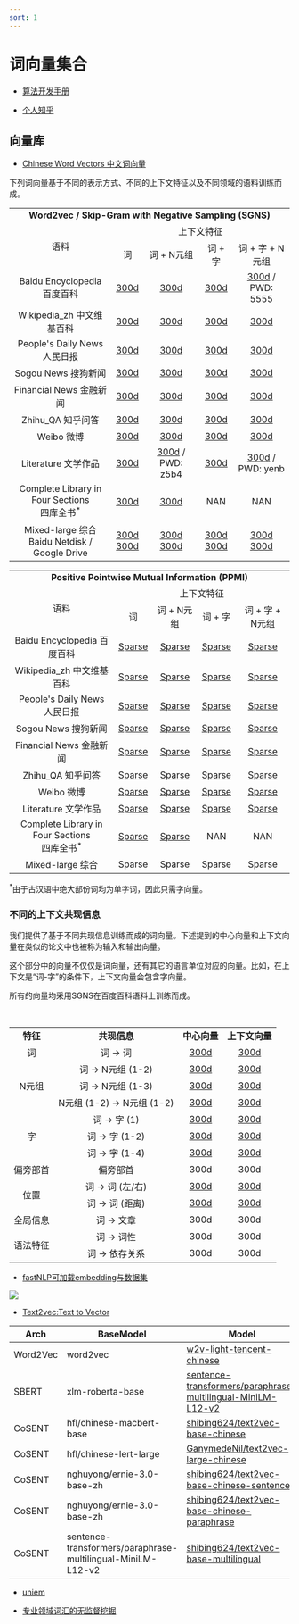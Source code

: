 ```yaml
---
sort: 1
---
```


# 词向量集合

* [算法开发手册](https://kg-nlp.github.io/Algorithm-Project-Manual/向量表示/词向量集合.html)

* [个人知乎](https://www.zhihu.com/people/zhangyj-n)



## 向量库


* [Chinese Word Vectors 中文词向量](https://github.com/Embedding/Chinese-Word-Vectors/blob/master/README_zh.md)

下列词向量基于不同的表示方式、不同的上下文特征以及不同领域的语料训练而成。

<table align="center">
    <tr align="center">
        <td colspan="5"><b>Word2vec / Skip-Gram with Negative Sampling (SGNS)</b></td>
    </tr>
    <tr align="center">
        <td rowspan="2">语料</td>
        <td colspan="4">上下文特征</td>
    </tr>
    <tr  align="center">
      <td>词</td>
      <td>词 + N元组</td>
      <td>词 + 字</td>
      <td>词 + 字 + N元组</td>
    </tr>
    <tr  align="center">
      <td>Baidu Encyclopedia 百度百科</td>
      <td><a href="https://pan.baidu.com/s/1Rn7LtTH0n7SHyHPfjRHbkg">300d</a></td>
      <td><a href="https://pan.baidu.com/s/1XEmP_0FkQwOjipCjI2OPEw">300d</a></td>
      <td><a href="https://pan.baidu.com/s/1eeCS7uD3e_qVN8rPwmXhAw">300d</a></td>
      <td><a href="https://pan.baidu.com/s/1IiIbQGJ_AooTj5s8aZYcvA">300d</a> / PWD: 5555</td>
    </tr>
    <tr  align="center">
      <td>Wikipedia_zh 中文维基百科</td>
      <td><a href="https://pan.baidu.com/s/1AmXYWVgkxrG4GokevPtNgA">300d</a></td>
      <td><a href="https://pan.baidu.com/s/1ZKePwxwsDdzNrfkc6WKdGQ">300d</a></td>
      <td><a href="https://pan.baidu.com/s/1ZBVVD4mUSUuXOxlZ3V71ZA">300d</a></td>
      <td><a href="https://pan.baidu.com/s/19wQrclyynOnco3JBvnI5pA">300d</td>
    </tr>
    <tr  align="center">
      <td>People's Daily News 人民日报</td>
      <td><a href="https://pan.baidu.com/s/19sqMz-JAhhxh3o6ecvQxQw">300d</a></td>
      <td><a href="https://pan.baidu.com/s/1upPkA8KJnxTZBfjuNDtaeQ">300d</a></td>
      <td><a href="https://pan.baidu.com/s/1BvKk2QjbtQMch7EISppW2A">300d</a></td>
      <td><a href="https://pan.baidu.com/s/19Vso_k79FZb5OZCWQPAnFQ">300d</a></td>
    </tr>
    <tr  align="center">
      <td>Sogou News 搜狗新闻</td>
      <td><a href="https://pan.baidu.com/s/1tUghuTno5yOvOx4LXA9-wg">300d</a></td>
      <td><a href="https://pan.baidu.com/s/13yVrXeGYkxdGW3P6juiQmA">300d</a></td>
      <td><a href="https://pan.baidu.com/s/1pUqyn7mnPcUmzxT64gGpSw">300d</a></td>
      <td><a href="https://pan.baidu.com/s/1svFOwFBKnnlsqrF1t99Lnw">300d</a></td>
    </tr>
    <tr  align="center">
      <td>Financial News 金融新闻</td>
      <td><a href="https://pan.baidu.com/s/1EhtsbDa3ekzZPODWNLHcXA">300d</a></td>
      <td><a href="https://pan.baidu.com/s/1FcPHv7S4vUgnL7WeWf4_PA">300d</a></td>
      <td><a href="https://pan.baidu.com/s/13CAxY5ffRFuOcHZu8VmArw">300d</a></td>
      <td><a href="https://pan.baidu.com/s/1sqvrUtGBAZ7YWEsGz41DRQ">300d</a></td>
    </tr>
    <tr  align="center">
      <td>Zhihu_QA 知乎问答 </td>
      <td><a href="https://pan.baidu.com/s/1VGOs0RH7DXE5vRrtw6boQA">300d</a></td>
      <td><a href="https://pan.baidu.com/s/1OQ6fQLCgqT43WTwh5fh_lg">300d</a></td>
      <td><a href="https://pan.baidu.com/s/1_xogqF9kJT6tmQHSAYrYeg">300d</a></td>
      <td><a href="https://pan.baidu.com/s/1Fo27Lv_0nz8FXg-xbOz14Q">300d</a></td>
    </tr>
    <tr  align="center">
      <td>Weibo 微博</td>
      <td><a href="https://pan.baidu.com/s/1zbuUJEEEpZRNHxZ7Gezzmw">300d</a></td>
      <td><a href="https://pan.baidu.com/s/11PWBcvruXEDvKf2TiIXntg">300d</a></td>
      <td><a href="https://pan.baidu.com/s/10bhJpaXMCUK02nHvRAttqA">300d</a></td>
      <td><a href="https://pan.baidu.com/s/1FHl_bQkYucvVk-j2KG4dxA">300d</a></td>
    </tr>
    <tr  align="center">
      <td>Literature 文学作品</td>
      <td><a href="https://pan.baidu.com/s/1ciq8iXtcrHpu3ir_VhK0zg">300d</a></td>
      <td><a href="https://pan.baidu.com/s/1Oa4CkPd8o2xd6LEAaa4gmg">300d</a> / PWD: z5b4</td>
      <td><a href="https://pan.baidu.com/s/1IG8IxNp2s7vVklz-vyZR9A">300d</a></td>
      <td><a href="https://pan.baidu.com/s/1SEOKrJYS14HpqIaQT462kA">300d</a> / PWD: yenb</td>
    </tr>
    <tr  align="center">
      <td>Complete Library in Four Sections<br />四库全书<sup>*</sup></td>
      <td><a href="https://pan.baidu.com/s/1vPSeUsSiWYXEWAuokLR0qQ">300d</a></td>
      <td><a href="https://pan.baidu.com/s/1sS9E7sclvS_UZcBgHN7xLQ">300d</a></td>
      <td>NAN</td>
      <td>NAN</td>
    </tr>
    <tr  align="center">
      <td>Mixed-large 综合<br>Baidu Netdisk / Google Drive</td>
      <td>
        <a href="https://pan.baidu.com/s/1luy-GlTdqqvJ3j-A4FcIOw">300d</a><br>
        <a href="https://drive.google.com/open?id=1Zh9ZCEu8_eSQ-qkYVQufQDNKPC4mtEKR">300d</a>
      </td>
      <td>
        <a href="https://pan.baidu.com/s/1oJol-GaRMk4-8Ejpzxo6Gw">300d</a><br>
        <a href="https://drive.google.com/open?id=1WUU9LnoAjs--1E_WqcghLJ-Pp8bb38oS">300d</a>
      </td>
      <td>
        <a href="https://pan.baidu.com/s/1DjIGENlhRbsVyHW-caRePg">300d</a><br>
        <a href="https://drive.google.com/open?id=1aVAK0Z2E5DkdIH6-JHbiWSL5dbAcz6c3">300d</a>
      </td>
      <td>
        <a href="https://pan.baidu.com/s/14JP1gD7hcmsWdSpTvA3vKA">300d</a><br>
        <a href="https://drive.google.com/open?id=1kSAl4_AOg3_6ayU7KRM0Nk66uGdSZdnk">300d</a>
      </td>
    </tr>
</table>

<table align="center">
    <tr align="center">
        <td colspan="5"><b>Positive Pointwise Mutual Information (PPMI)</b></td>
    </tr>
    <tr align="center">
        <td rowspan="2">语料</td>
        <td colspan="4">上下文特征</td>
    </tr>
    <tr  align="center">
      <td>词</td>
      <td>词 + N元组</td>
      <td>词 + 字</td>
      <td>词 + 字 + N元组</td>
    </tr>
    <tr  align="center">
      <td>Baidu Encyclopedia 百度百科</td>
      <td><a href="https://pan.baidu.com/s/1_itcjrQawCwcURa7WZLPOA">Sparse</a></td>
      <td><a href="https://pan.baidu.com/s/1cEZzN1S2senwWSyHOnL7YQ">Sparse</a></td>
      <td><a href="https://pan.baidu.com/s/1KcfFdyO0-kE9S9CwzIisfw">Sparse</a></td>
      <td><a href="https://pan.baidu.com/s/1FXYM3CY161_4QMgiH8vasQ">Sparse</a></td>
    </tr>
    <tr  align="center">
      <td>Wikipedia_zh 中文维基百科</td>
      <td><a href="https://pan.baidu.com/s/1MGXRrc54nITPzQ7sfEUjMA">Sparse</a></td>
      <td><a href="https://pan.baidu.com/s/1mtxZna8UJ7xBIxhBFntumQ">Sparse</a></td>
      <td><a href="https://pan.baidu.com/s/1dDImpAx41V73Byl2julOGA">Sparse</a></td>
      <td><a href="https://pan.baidu.com/s/1bsBQHXFpxMHGBexYof1_rw">Sparse</a></td>
    </tr>
    <tr  align="center">
      <td>People's Daily News 人民日报</td>
      <td><a href="https://pan.baidu.com/s/1NLr1K7aapU2sYBvzbVny5g">Sparse</a></td>
      <td><a href="https://pan.baidu.com/s/1LJl3Br0ccGDHP0XX2k3pVw">Sparse</a></td>
      <td><a href="https://pan.baidu.com/s/1GQQXGMn1AHh-BlifT0JD2g">Sparse</a></td>
      <td><a href="https://pan.baidu.com/s/1Xm9Ec3O3rJ6ayrwVwonC7g">Sparse</a></td>
    </tr>
    <tr  align="center">
      <td>Sogou News 搜狗新闻</td>
      <td><a href="https://pan.baidu.com/s/1ECA51CZLp9_JB_me7YZ9-Q">Sparse</a></td>
      <td><a href="https://pan.baidu.com/s/1FO39ZYy1mStERf_b53Y_yQ">Sparse</a></td>
      <td><a href="https://pan.baidu.com/s/1lLBFBk8nn3spFAvKY9IJ6A">Sparse</a></td>
      <td><a href="https://pan.baidu.com/s/1f-dLQZlZo_-B5ZKcPIc6rw">Sparse</a></td>
    </tr>
    <tr  align="center">
      <td>Financial News 金融新闻</td>
      <td><a href="https://pan.baidu.com/s/10wtgdmrTsTrjpSDvI0KzOw">Sparse</a></td>
      <td><a href="https://pan.baidu.com/s/1b6zjvhOIqTdACSSbriisVw">Sparse</a></td>
      <td><a href="https://pan.baidu.com/s/1w24vCfgqcoJvPxsB5VrRvw">Sparse</a></td>
      <td><a href="https://pan.baidu.com/s/1b9BPiDRhiEZ-6ybTcovrqQ">Sparse</a></td>
    </tr>
    <tr  align="center">
      <td>Zhihu_QA 知乎问答 </td>
      <td><a href="https://pan.baidu.com/s/1VaUP3YJC0IZKTbJ-1_8HZg">Sparse</a></td>
      <td><a href="https://pan.baidu.com/s/1g39PKwT0kSmpneKOgXR5YQ">Sparse</a></td>
      <td><a href="https://pan.baidu.com/s/1d8Bsuak0fyXxQOVUiNr-2w">Sparse</a></td>
      <td><a href="https://pan.baidu.com/s/1D5fteBX0Vy4czEqpxXjlrQ">Sparse</a></td>
    </tr>
    <tr  align="center">
      <td>Weibo 微博</td>
      <td><a href="https://pan.baidu.com/s/15O2EbToOzjNSkzJwAOk_Ug">Sparse</a></td>
      <td><a href="https://pan.baidu.com/s/11Dqywn0hfMhysto7bZS1Dw">Sparse</a></td>
      <td><a href="https://pan.baidu.com/s/1wY-7mfV6nwDj_tru6W9h4Q">Sparse</a></td>
      <td><a href="https://pan.baidu.com/s/1DMW-MgLApbQnWwDd-pT_qw">Sparse</a></td>
    </tr>
    <tr  align="center">
      <td>Literature 文学作品</td>
      <td><a href="https://pan.baidu.com/s/1HTHhlr8zvzhTwed7dO0sDg">Sparse</a></td>
      <td><a href="https://pan.baidu.com/s/1jAuGJBxKqgapt__urGsBOQ">Sparse</a></td>
      <td><a href="https://pan.baidu.com/s/173AJfCoAV0ZA8Z31tKBdTA">Sparse</a></td>
      <td><a href="https://pan.baidu.com/s/1dFCxke_Su3lLsuwZr7co3A">Sparse</a></td>
    </tr>
    <tr  align="center">
      <td>Complete Library in Four Sections<br />四库全书<sup>*</sup></td>
      <td><a href="https://pan.baidu.com/s/1NJ1Gc99oE0-GV0QxBqy-qw">Sparse</a></td>
      <td><a href="https://pan.baidu.com/s/1YGEgyXIbw0O4NtoM1ohjdA">Sparse</a></td>
      <td>NAN</td>
      <td>NAN</td>
    </tr>
    </tr>
    <tr  align="center">
      <td>Mixed-large 综合</td>
      <td>Sparse</td>
      <td>Sparse</td>
      <td>Sparse</td>
      <td>Sparse</td>
    </tr>
</table>

<sup>\*</sup>由于古汉语中绝大部份词均为单字词，因此只需字向量。

### 不同的上下文共现信息

我们提供了基于不同共现信息训练而成的词向量。下述提到的中心向量和上下文向量在类似的论文中也被称为输入和输出向量。

这个部分中的向量不仅仅是词向量，还有其它的语言单位对应的向量。比如，在上下文是“词-字”的条件下，上下文向量会包含字向量。

所有的向量均采用SGNS在百度百科语料上训练而成。

<table align="center">
  <tr align="center">
    <td><b>特征</b></td>
    <td><b>共现信息</b></td>
    <td><b>中心向量</b></td>
    <td><b>上下文向量</b></td>
  </tr>
  
  <tr align="center">
  	<td rowspan="1">词</td>
    <td>词 → 词</td>
    <td><a href="https://pan.baidu.com/s/1Rn7LtTH0n7SHyHPfjRHbkg">300d</a></td>
 	  <td><a href="https://pan.baidu.com/s/18T6DRVmS_cZu5u64EbbESQ">300d</a></td>
  </tr>

  <tr align="center">
    <td rowspan="3">N元组</td>
    <td>词 → N元组 (1-2)</td>
    <td><a href="https://pan.baidu.com/s/1XEmP_0FkQwOjipCjI2OPEw">300d</a></td>
 	  <td><a href="https://pan.baidu.com/s/12asujjAaaqxNFYRNP-MThw">300d</a></td>
  </tr>
  <tr align="center">
    <td>词 → N元组 (1-3)</td>
    <td><a href="https://pan.baidu.com/s/1oUmbxsnSuXf2jU8Jxu7U8A">300d</a></td>
 	  <td><a href="https://pan.baidu.com/s/1ylg6FfFHa0kXbiVz8bIL8g">300d</a></td>
  </tr>
  <tr align="center">
    <td>N元组 (1-2) → N元组 (1-2)</td>
    <td><a href="https://pan.baidu.com/s/1Za7DIGVhE6dMsTmxHb-izg">300d</a></td>
 	  <td><a href="https://pan.baidu.com/s/1oKI4Cs9eo7bg5mqfY1hdmg">300d</a></td>
  </tr>
  
  <tr align="center">
    <td rowspan="3">字</td>
    <td>词 → 字 (1)</td>
 	  <td><a href="https://pan.baidu.com/s/1c9yiosHKNIZwRlLzD_F1ig">300d</a></td>
    <td><a href="https://pan.baidu.com/s/1KGZ_x8r-lq-AuElLCSVzvQ">300d</a></td>
  </tr>
  <tr align="center">
    <td>词 → 字 (1-2)</td>
 	  <td><a href="https://pan.baidu.com/s/1eeCS7uD3e_qVN8rPwmXhAw">300d</a></td>
    <td><a href="https://pan.baidu.com/s/1q0ItLzbn5Tfb3LhepRCeEA">300d</a></td>
  </tr>
  <tr align="center">
    <td>词 → 字 (1-4)</td>
    <td><a href="https://pan.baidu.com/s/1WNWAnba56Rqjmx-FAN_7_g">300d</a></td>
 	  <td><a href="https://pan.baidu.com/s/1hJKTAz6PwS7wmz9wQgmYeg">300d</a></td>
  </tr>
  
  <tr align="center">
  	<td rowspan="1">偏旁部首</td>
    <td>偏旁部首</td>
    <td>300d</td>
 	  <td>300d</td>
  </tr>
  
  <tr align="center">
    <td rowspan="2">位置</td>
    <td>词 → 词 (左/右)</td>
    <td><a href="https://pan.baidu.com/s/1JvjcrXFZPknT5H5Xw6KRVg">300d</a></td>
 	  <td><a href="https://pan.baidu.com/s/1m6K9CnIIS8FrQZdDuF6hPQ">300d</a></td>
  </tr>
  <tr align="center">
    <td>词 → 词 (距离)</td>
    <td><a href="https://pan.baidu.com/s/1c29BDu4R1hyUX-sgvlHJnA">300d</a></td>
 	  <td><a href="https://pan.baidu.com/s/1sMZHIc-7eU6gRalHwtBHZw">300d</a></td>
  </tr>
  
  <tr align="center">
    <td>全局信息</td>
    <td>词 → 文章</td>
    <td>300d</td>
 	  <td>300d</td>
  </tr>
    
  <tr align="center">
    <td rowspan="2">语法特征</td>
    <td>词 → 词性</td>
    <td>300d</td>
 	  <td>300d</td>
  </tr>
  <tr align="center">
    <td>词 → 依存关系</td>
    <td>300d</td>
 	  <td>300d</td>
  </tr>
</table>

* [fastNLP可加载embedding与数据集](https://docs.qq.com/sheet/DVnpkTnF6VW9UeXdh?tab=BB08J2&_t=1676561011336)


![](https://note.youdao.com/yws/api/personal/file/WEBc4a78e7f5e022ea57bf91e47666ca7ac?method=download&shareKey=c41c2157c57d1af80d1d0249709f52e4)


* [Text2vec:Text to Vector](https://github.com/shibing624/text2vec)

| Arch  | BaseModel    | Model    |
|----|----|----|
| Word2Vec | word2vec |[w2v-light-tencent-chinese](https://ai.tencent.com/ailab/nlp/en/download.html)  | 
| SBERT  | xlm-roberta-base  | [sentence-transformers/paraphrase-multilingual-MiniLM-L12-v2](https://huggingface.co/sentence-transformers/paraphrase-multilingual-MiniLM-L12-v2) | 
| CoSENT | hfl/chinese-macbert-base | [shibing624/text2vec-base-chinese](https://huggingface.co/shibing624/text2vec-base-chinese) |
| CoSENT | hfl/chinese-lert-large  | [GanymedeNil/text2vec-large-chinese](https://huggingface.co/GanymedeNil/text2vec-large-chinese) |
| CoSENT  | nghuyong/ernie-3.0-base-zh                                   | [shibing624/text2vec-base-chinese-sentence](https://huggingface.co/shibing624/text2vec-base-chinese-sentence) | 
|CoSENT| nghuyong/ernie-3.0-base-zh| [shibing624/text2vec-base-chinese-paraphrase](https://huggingface.co/shibing624/text2vec-base-chinese-paraphrase)  | 
| CoSENT | sentence-transformers/paraphrase-multilingual-MiniLM-L12-v2 | [shibing624/text2vec-base-multilingual](https://huggingface.co/shibing624/text2vec-base-multilingual)  |

 
* [uniem](https://github.com/wangyuxinwhy/uniem)

* [专业领域词汇的无监督挖掘](https://kexue.fm/archives/6540)